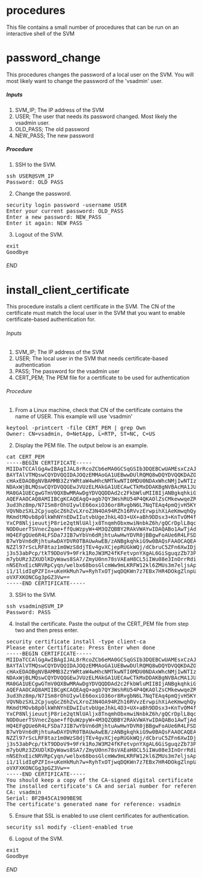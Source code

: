 # procedures
This file contains a small number of procedures that can be run on an interactive shell of the SVM

# password_change
This procedures changes the password of a local user on the SVM. You will most likely want to change the password of the 'vsadmin' user.
##### Inputs
1. SVM_IP; The IP address of the SVM
2. USER; The user that needs its password changed. Most likely the vsadmin user.
3. OLD_PASS; The old password
4. NEW_PASS; The new password
##### Procedure
1. SSH to the SVM.
<pre>
ssh USER@SVM_IP
Password: OLD_PASS
</pre>
2. Change the password.
<pre>
security login password -username USER
Enter your current password: OLD_PASS
Enter a new password: NEW_PASS
Enter it again: NEW_PASS
</pre>
3. Logout of the SVM.
<pre>
exit
Goodbye
</pre>
###### END

# install_client_certificate
This procedure installs a client certificate in the SVM. The CN of the certificate must match the local user in the SVM that you 
want to enable certificate-based authentication for.
###### Inputs
1. SVM_IP; The IP address of the SVM
2. USER; The local user in the SVM that needs certificate-based authentication
3. PASS; The password for the vsadmin user
4. CERT_PEM; The PEM file for a certificate to be used for authentication
###### Procedure
1. From a Linux machine, check that CN of the certificate contains the name of USER. This example will use 'vsadmin'
<pre>
keytool -printcert -file CERT_PEM | grep Own
Owner: CN=vsadmin, O=NetApp, L=RTP, ST=NC, C=US
</pre>
2. Display the PEM file. The output below is an example.
<pre>
cat CERT_PEM
-----BEGIN CERTIFICATE-----
MIIDaTCCAlGgAwIBAgIJAL8rRcoZCb6eMA0GCSqGSIb3DQEBCwUAMEsxCzAJBgNV
BAYTAlVTMQswCQYDVQQIDAJOQzEMMAoGA1UEBwwDUlRQMQ8wDQYDVQQKDAZOZXRB
cHAxEDAOBgNVBAMMB3ZzYWRtaW4wHhcNMTkwNTI0MDU0NDAxWhcNMjIwNTIzMDU0
NDAxWjBLMQswCQYDVQQGEwJVUzELMAkGA1UECAwCTkMxDDAKBgNVBAcMA1JUUDEP
MA0GA1UECgwGTmV0QXBwMRAwDgYDVQQDDAd2c2FkbWluMIIBIjANBgkqhkiG9w0B
AQEFAAOCAQ8AMIIBCgKCAQEAqQ+agb7QY3WshRU54P4QKAOlZsCMkewwqeZRMZ8F
3ud3hz8mp/N7ISm8rOhUIywlE66oxiO36or8RvgbN6L7NqTEAq4pmQjvH5KYzXdY
VQVNbzSXL2CpjuqGcZ6hZvLXroZ3N4OA94RZh16RVvzErwpihXiAeKmwqhQy9GNJ
RKmdtMOvb8p0lkWhNYnEDwIIutvbUgeJhkL4D3+UX+aBh9DDsx3+KnTvOM4f8/Cp
YxCP8NljieuutjP8rie2qtNlUAljx8TnqmhObxmwiNnbkZ6h/gQCrDplL8qcQpnq
NOD0uerTSVnecZqae+ffQuWzpyW+4M3QZQBBY2RAkVWAYwIDAQABo1AwTjAdBgNV
HQ4EFgQUe6R4LFSDa7JIB7wYbVn6dRjhtuAwHwYDVR0jBBgwFoAUe6R4LFSDa7JI
B7wYbVn6dRjhtuAwDAYDVR0TBAUwAwEB/zANBgkqhkiG9w0BAQsFAAOCAQEAH68p
NZZl97rScLRF8taz1m0WzS8djTEv4gvXCjepRUGkWQj/dCbruC5ZFn6XwIDjf+s8
j3s53abPcp/tkT9DDoV9+9Frk1RoJW3M24fKFetvpnYXgAL6GiSguqzZb73PG87p
m7ybURz3ZXUDlKDyWaws8SA7/ZmyU0nn78sVAEaH8CL5iIWu08e3InOrrRdi4buR
nNSEhxEicNRVRpCyqn/welbx68bosGlcmWw9mLKRFW12kl6ZMUs3m7eljsAprItT
i1/1lidIqPZFIn+uKeHkMuh7w+RyhTxOTjwqDQKWn7z7EBx7HR4DOkgZlnpUkmkB
oVXFXKONCGg3pGZ3Vw==
-----END CERTIFICATE-----
</pre>
3. SSH to the SVM.
<pre>
ssh vsadmin@SVM_IP
Password: PASS
</pre>
4. Install the certificate. Paste the output of the CERT_PEM file from step two and then press enter. 
<pre>
security certificate install -type client-ca
Please enter Certificate: Press Enter when done
-----BEGIN CERTIFICATE-----
MIIDaTCCAlGgAwIBAgIJAL8rRcoZCb6eMA0GCSqGSIb3DQEBCwUAMEsxCzAJBgNV
BAYTAlVTMQswCQYDVQQIDAJOQzEMMAoGA1UEBwwDUlRQMQ8wDQYDVQQKDAZOZXRB
cHAxEDAOBgNVBAMMB3ZzYWRtaW4wHhcNMTkwNTI0MDU0NDAxWhcNMjIwNTIzMDU0
NDAxWjBLMQswCQYDVQQGEwJVUzELMAkGA1UECAwCTkMxDDAKBgNVBAcMA1JUUDEP
MA0GA1UECgwGTmV0QXBwMRAwDgYDVQQDDAd2c2FkbWluMIIBIjANBgkqhkiG9w0B
AQEFAAOCAQ8AMIIBCgKCAQEAqQ+agb7QY3WshRU54P4QKAOlZsCMkewwqeZRMZ8F
3ud3hz8mp/N7ISm8rOhUIywlE66oxiO36or8RvgbN6L7NqTEAq4pmQjvH5KYzXdY
VQVNbzSXL2CpjuqGcZ6hZvLXroZ3N4OA94RZh16RVvzErwpihXiAeKmwqhQy9GNJ
RKmdtMOvb8p0lkWhNYnEDwIIutvbUgeJhkL4D3+UX+aBh9DDsx3+KnTvOM4f8/Cp
YxCP8NljieuutjP8rie2qtNlUAljx8TnqmhObxmwiNnbkZ6h/gQCrDplL8qcQpnq
NOD0uerTSVnecZqae+ffQuWzpyW+4M3QZQBBY2RAkVWAYwIDAQABo1AwTjAdBgNV
HQ4EFgQUe6R4LFSDa7JIB7wYbVn6dRjhtuAwHwYDVR0jBBgwFoAUe6R4LFSDa7JI
B7wYbVn6dRjhtuAwDAYDVR0TBAUwAwEB/zANBgkqhkiG9w0BAQsFAAOCAQEAH68p
NZZl97rScLRF8taz1m0WzS8djTEv4gvXCjepRUGkWQj/dCbruC5ZFn6XwIDjf+s8
j3s53abPcp/tkT9DDoV9+9Frk1RoJW3M24fKFetvpnYXgAL6GiSguqzZb73PG87p
m7ybURz3ZXUDlKDyWaws8SA7/ZmyU0nn78sVAEaH8CL5iIWu08e3InOrrRdi4buR
nNSEhxEicNRVRpCyqn/welbx68bosGlcmWw9mLKRFW12kl6ZMUs3m7eljsAprItT
i1/1lidIqPZFIn+uKeHkMuh7w+RyhTxOTjwqDQKWn7z7EBx7HR4DOkgZlnpUkmkB
oVXFXKONCGg3pGZ3Vw==
-----END CERTIFICATE-----
You should keep a copy of the CA-signed digital certificate for future reference.
The installed certificate's CA and serial number for reference:
CA: vsadmin
Serial: BF2B45CA1909BE9E
The certificate's generated name for reference: vsadmin
</pre>
5. Ensure that SSL is enabled to use client certificates for authentication.
<pre>
security ssl modify -client-enabled true
</pre>
6. Logout of the SVM.
<pre>
exit
Goodbye
</pre>
###### END
